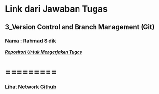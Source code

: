 # Link dari Jawaban Tugas

## 3_Version Control and Branch Management (Git)

### Nama : Rahmad Sidik

##### [Repositori Untuk Mengerjakan Tugas](https://github.com/SidikR/task-github-mini-botcamp-alterra)

# =========

### Lihat Network [Github](https://github.com/SidikR/task-github-mini-botcamp-alterra/network)


